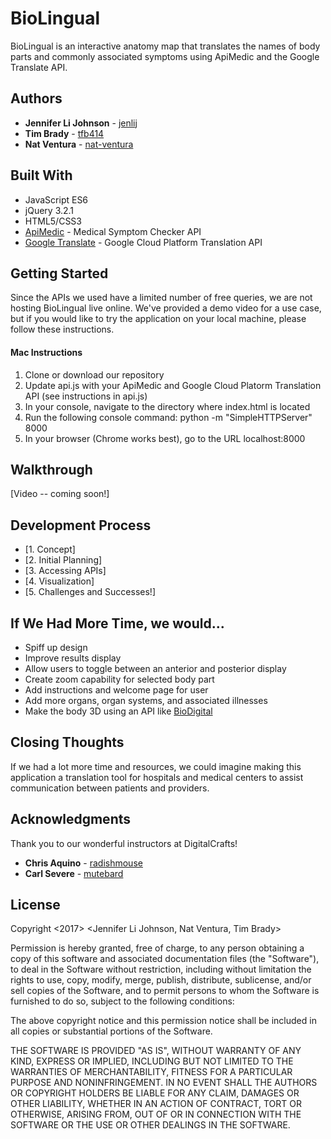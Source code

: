 # BioLingual

BioLingual is an interactive anatomy map that translates the names of body parts and commonly associated symptoms using ApiMedic and the Google Translate API.

## Authors

* **Jennifer Li Johnson** - [jenlij](https://github.com/jenlij)
* **Tim Brady** - [tfb414](https://github.com/tfb414)
* **Nat Ventura** - [nat-ventura](https://github.com/nat-ventura)

## Built With

* JavaScript ES6
* jQuery 3.2.1
* HTML5/CSS3
* [ApiMedic](https://apimedic.net/) - Medical Symptom Checker API
* [Google Translate](https://cloud.google.com/translate/) - Google Cloud Platform Translation API

## Getting Started

Since the APIs we used have a limited number of free queries, we are not hosting BioLingual live online. We've provided a demo video for a use case, but if you would like to try the application on your local machine, please follow these instructions.

#### Mac Instructions
1. Clone or download our repository
2. Update api.js with your ApiMedic and Google Cloud Platorm Translation API (see instructions in api.js)
3. In your console, navigate to the directory where index.html is located
4. Run the following console command: python -m "SimpleHTTPServer" 8000
5. In your browser (Chrome works best), go to the URL localhost:8000   

## Walkthrough

[Video -- coming soon!]

## Development Process
* [1. Concept]
* [2. Initial Planning]
* [3. Accessing APIs]
* [4. Visualization]
* [5. Challenges and Successes!]

## If We Had More Time, we would...

* Spiff up design
* Improve results display
* Allow users to toggle between an anterior and posterior display
* Create zoom capability for selected body part
* Add instructions and welcome page for user
* Add more organs, organ systems, and associated illnesses
* Make the body 3D using an API like [BioDigital](https://www.biodigital.com/)

## Closing Thoughts
If we had a lot more time and resources, we could imagine making this application a translation tool for hospitals and medical centers to assist communication between patients and providers.  

## Acknowledgments

Thank you to our wonderful instructors at DigitalCrafts!
* **Chris Aquino** - [radishmouse](https://github.com/radishmouse)
* **Carl Severe** - [mutebard](https://github.com/mutebard)

## License 
Copyright <2017> <Jennifer Li Johnson, Nat Ventura, Tim Brady>

Permission is hereby granted, free of charge, to any person obtaining a copy of this software and associated documentation files (the "Software"), to deal in the Software without restriction, including without limitation the rights to use, copy, modify, merge, publish, distribute, sublicense, and/or sell copies of the Software, and to permit persons to whom the Software is furnished to do so, subject to the following conditions:

The above copyright notice and this permission notice shall be included in all copies or substantial portions of the Software.

THE SOFTWARE IS PROVIDED "AS IS", WITHOUT WARRANTY OF ANY KIND, EXPRESS OR IMPLIED, INCLUDING BUT NOT LIMITED TO THE WARRANTIES OF MERCHANTABILITY, FITNESS FOR A PARTICULAR PURPOSE AND NONINFRINGEMENT. IN NO EVENT SHALL THE AUTHORS OR COPYRIGHT HOLDERS BE LIABLE FOR ANY CLAIM, DAMAGES OR OTHER LIABILITY, WHETHER IN AN ACTION OF CONTRACT, TORT OR OTHERWISE, ARISING FROM, OUT OF OR IN CONNECTION WITH THE SOFTWARE OR THE USE OR OTHER DEALINGS IN THE SOFTWARE.